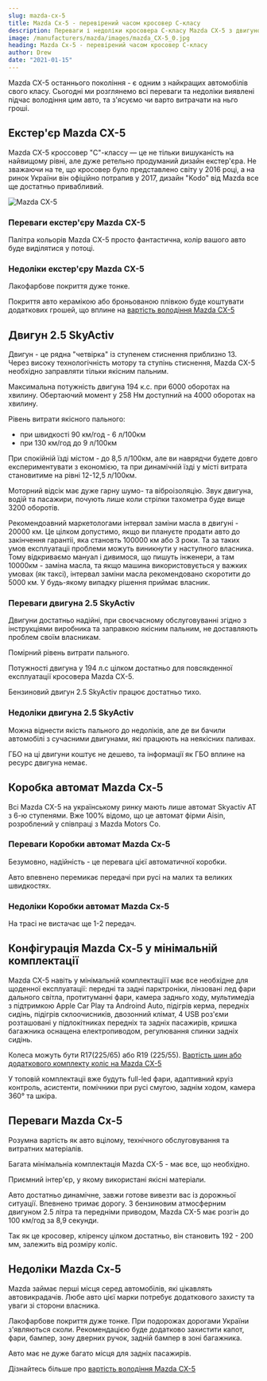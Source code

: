 ```yaml
---
slug: mazda-cx-5
title: Mazda Cx-5 - перевірений часом кросовер С-класу
description: Переваги і недоліки кросовера С-класу Mazda CX-5 з двигуном 2.5л SkyActiv на дорогах України
image: /manufacturers/mazda/images/mazda_CX-5_0.jpg
heading: Mazda Cx-5 - перевірений часом кросовер С-класу
author: Drew 
date: "2021-01-15"
---
```

Mazda CX-5 останнього покоління - є одним з найкращих автомобілів свого класу. Сьогодні ми розглянемо всі переваги та недоліки виявлені підчас володіння цим авто, та з'ясуємо чи варто витрачати на ньго гроші.<!-- sep -->




## Екстер'єр Mazda CX-5

Mazda CX-5 кроссовер "С"-классу — це не тільки вишуканість на найвищому рівні, але дуже ретельно продуманий дизайн екстер'єра. Не зважаючи на те, що кросовер було представлено світу у 2016 році, а на ринок України він офіційно потрапив у 2017, дизайн "Kodo" від Mazda все ще достатньо привабливий.

![Mazda CX-5](/manufacturers/mazda/images/mazda_CX-5_1.jpg)

### Переваги екстер'єру Mazda CX-5

Палітра кольорів Mazda CX-5 просто фантастична, колір вашого авто буде виділятися у потоці.

### Недоліки екстер'єру Mazda CX-5

Лакофарбове покриття дуже тонке.

Покриття авто керамікою або броньованою плівкою буде коштувати додаткових грошей, що вплине на [вартість володіння Mazda CX-5](/mazda/CX-5)

## Двигун 2.5 SkyActiv

Двигун - це рядна "четвірка" із ступенем стиснення приблизно 13. Через високу технологічність мотору та ступінь стиснення, Mazda CX-5 необхідно заправляти тільки якісним пальним.

Максимальна потужність двигуна 194 к.с. при 6000 оборотах на хвилину. Обертаючий момент у 258 Нм доступний на 4000 оборотах на хвилину. 

Рівень витрати якісного пального:

* при швидкості 90 км/год - 6 л/100км
* при 130 км/год до 9 л/100км 

При спокійній їзді містом - до 8,5 л/100км, 
але ви наврядчи будете довго експериментувати з економією, та при динамічній їзді у місті витрата становитиме на рівні 12-12,5 л/100км.

Моторний відсік має дуже гарну шумо- та віброізоляцію. Звук двигуна, водій та пасажири, почують лише коли стрілки тахометра буде вище 3200 оборотів. 

Рекомендоавний маркетологами інтервал заміни масла в двигуні - 20000 км. Це цілком допустимо, якщо ви плануєте продати авто до закінчення гарантіі, яка становть 100000 км або 3 роки. Та за таких умов експлуатаціі проблеми можуть виникнути у наступного власника. Тому відкриваємо мануал і дивимося, що пишуть інженери, а там 10000км - заміна масла, та якщо машина використовується у важких умовах (як таксі), інтервал заміни масла рекомендовано скоротити до 5000 км. У будь-якому випадку рішення приймає власник. 

### Переваги двигуна 2.5 SkyActiv

Двигуни достатньо надійні, при своєчасному обслуговуванні згідно з інструкціями виробника та заправкою якісним пальним, не доставляють проблем своїм власникам.

Помірний рівень витрати пального.

Потужності двигуна у 194 л.с цілком достатньо для повсякденної експлуатації кросовера Mazda CX-5.

Бензиновий двигун 2.5 SkyActiv працює достатньо тихо.

### Недоліки двигуна 2.5 SkyActiv

Можна віднести якість пального до недоліків, але де ви бачили автомобілі з сучасними двигунами, які працюють на неякісних паливах.

ГБО на ці двигуни коштує не дешево, та інформації як ГБО вплине на ресурс двигуна немає.

## Коробка автомат Mazda Cx-5

Всі Mazda CX-5 на українському ринку мають лише автомат Skyactiv AT з 6-ю ступенями. Вже 100% відомо, що це автомат фірми Aisin, розроблений у співпраці з Mazda Motors Co.

### Переваги Коробки автомат Mazda Cx-5

Безумовно, надійність - це перевага цієї автоматичної коробки. 

Авто впевнено перемикає передачі при русі на малих та великих швидкостях.

### Недоліки Коробки автомат Mazda Cx-5

На трасі не вистачає ще 1-2 передач.

## Конфігурація Mazda Cx-5 у мінімальній комплектації

Mazda CX-5 навіть у мінімальній комплектаціїї має все необхідне для щоденної експлуатації: передні та задні парктроніки, лінзовані лед фари дального світла, протитуманні фари, камера задньго ходу, мультимедіа з підтримкою Apple Car Play та Androind Auto, підігрів керма, передніх сидінь, підігрів склоочисників, двозонний клімат, 4 USB роз'єми розташовані у підлокітниках передніх та задніх пасажирів, кришка багажника оснащена електропиводом, регулювання спинки задніх сидінь.

Колеса можуть бути R17(225/65) або R19 (225/55). [Вартість шин або додаткового комплекту коліс на Mazda CX-5](/mazda/CX-5)

У топовій комплектаціі вже будуть full-led фари, адаптивний круіз контроль, асистенти, помічники при русі смугою, заднім ходом, камера 360° та шкіра.

## Переваги Mazda Cx-5

Розумна вартість як авто вцілому, технічного обслуговування та витратних матеріалів. 

Багата мінімальніа комплектація Mazda CX-5 - має все, що необхідно. 

Приємний інтер'єр, у якому використані якісні матеріали.

Авто достатньо динамічне, завжи готове вивезти вас із дорожньої ситуації. Впевнено тримає дорогу. З бензиновим атмосферним двигуном 2.5 літра та передніми приводом, Mazda CX-5 має розгін до 100 км/год за 8,9 секунди. 

Так як це кросовер, кліренсу цілком достатньо, він становить 192 - 200 мм, залежить від розміру коліс.

## Недоліки Mazda Cx-5

Mazda займає перші місця серед автомобілів, які цікавлять автовикрадачів. Любе авто цієї марки потребує додаткового захисту та уваги зі сторони власника.

Лакофарбове покриття дуже тонке.
При подорожах дорогами України з'являються сколи. Рекомендацією буде додатково захистити капот, фари, бампер, зону дверних ручок, задній бампер в зоні багажника.

Авто має не дуже багато місця для задніх пасажирів.

Дізнайтесь більше про [вартість володіння Mazda CX-5](/mazda/CX-5)